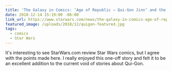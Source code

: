 ```yaml
---
title: 'The Galaxy in Comics: ‘Age of Republic – Qui-Gon Jinn’ and the Nature of a Jedi'
date: 2018-12-14 15:19:00 -06:00
link_url: https://www.starwars.com/news/the-galaxy-in-comics-age-of-republic-qui-gon-jinn
featured_image: /uploads/2018/12/quigon-featured.jpg
tags:
  - comics
  - Star Wars
---
```


It's interesting to see StarWars.com review Star Wars comics, but I agree with the points made here. I really enjoyed this one-off story and felt it to be an excellent addition to the current void of stories about Qui-Gon.
